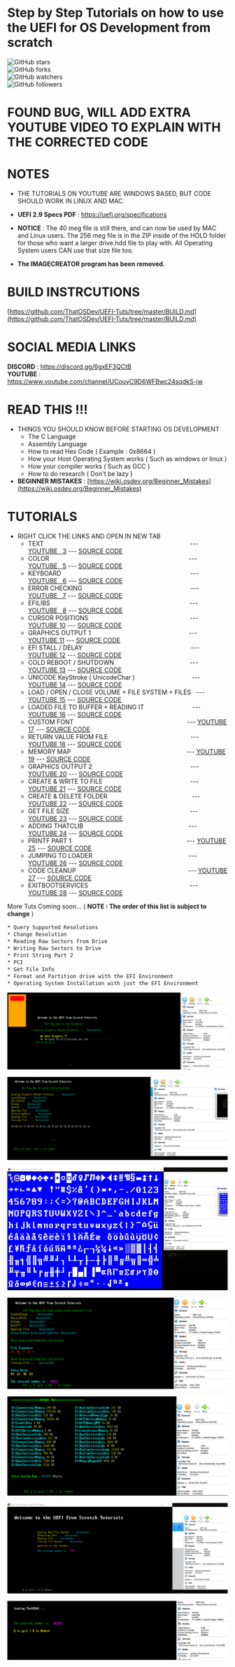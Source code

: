 # Step by Step Tutorials on how to use the UEFI for OS Development from scratch

![GitHub stars](https://img.shields.io/github/stars/ThatOSDev/UEFI-Tuts?style=social)  
![GitHub forks](https://img.shields.io/github/forks/ThatOSDev/UEFI-Tuts?style=social)  
![GitHub watchers](https://img.shields.io/github/watchers/ThatOSDev/UEFI-Tuts?style=social)  
![GitHub followers](https://img.shields.io/github/followers/ThatOSDev?style=social)  

# FOUND BUG, WILL ADD EXTRA YOUTUBE VIDEO TO EXPLAIN WITH THE CORRECTED CODE

# NOTES  
- THE TUTORIALS ON YOUTUBE ARE WINDOWS BASED, BUT CODE SHOULD WORK IN LINUX AND MAC. 

- **UEFI 2.9 Specs PDF** : https://uefi.org/specifications  

- **NOTICE** : The 40 meg file is still there, and can now be used by MAC and Linux users. The 256 meg file is in the ZIP inside of the HOLD folder for those who want a larger drive.hdd file to play with. All Operating System users CAN use that size file too.  

- **The IMAGECREATOR program has been removed.**  


# BUILD INSTRCUTIONS  
[https://github.com/ThatOSDev/UEFI-Tuts/tree/master/BUILD.md](https://github.com/ThatOSDev/UEFI-Tuts/tree/master/BUILD.md)  

# SOCIAL MEDIA LINKS
**DISCORD** : https://discord.gg/6gxEF3QCtB  
**YOUTUBE** : https://www.youtube.com/channel/UCouyC9D6WFBwc24sqdkS-jw  

# READ THIS !!!
- THINGS YOU SHOULD KNOW BEFORE STARTING OS DEVELOPMENT  
    - The C Language  
    - Assembly Language  
    - How to read Hex Code ( Example : 0x8664 )  
    - How your Host Operating System works ( Such as windows or linux )  
    - How your compiler works ( Such as GCC )  
    - How to do research ( Don't be lazy )  
- **BEGINNER MISTAKES** : [https://wiki.osdev.org/Beginner_Mistakes](https://wiki.osdev.org/Beginner_Mistakes)  


# TUTORIALS
- RIGHT CLICK THE LINKS AND OPEN IN NEW TAB  
    - TEXT &nbsp; &nbsp; &nbsp; &nbsp; &nbsp;&nbsp; &nbsp; &nbsp; &nbsp; &nbsp; &nbsp; &nbsp; &nbsp; &nbsp; &nbsp; &nbsp; &nbsp; &nbsp; &nbsp; &nbsp; &nbsp; &nbsp; &nbsp;&nbsp; &nbsp; &nbsp; &nbsp; &nbsp; &nbsp; &nbsp; &nbsp; &nbsp; &nbsp; &nbsp; &nbsp; &nbsp; &nbsp; &nbsp; &nbsp; &nbsp; &nbsp; &nbsp; &nbsp; --- [YOUTUBE&nbsp;&nbsp; 3](https://www.youtube.com/watch?v=vo1Q2th7l3I)  ---  [SOURCE CODE](https://github.com/ThatOSDev/UEFI-Tuts/tree/master/src/tutorial%201)  
    - COLOR &nbsp; &nbsp; &nbsp;&nbsp; &nbsp; &nbsp; &nbsp; &nbsp; &nbsp; &nbsp; &nbsp; &nbsp; &nbsp; &nbsp; &nbsp; &nbsp; &nbsp; &nbsp; &nbsp; &nbsp; &nbsp;&nbsp; &nbsp; &nbsp; &nbsp; &nbsp; &nbsp; &nbsp; &nbsp; &nbsp; &nbsp; &nbsp; &nbsp; &nbsp; &nbsp; &nbsp; &nbsp; &nbsp; &nbsp; &nbsp; &nbsp; --- [YOUTUBE&nbsp;&nbsp; 5](https://www.youtube.com/watch?v=MlJCHIgGj4g)  ---  [SOURCE CODE](https://github.com/ThatOSDev/UEFI-Tuts/tree/master/src/tutorial%202)  
    - KEYBOARD &nbsp; &nbsp; &nbsp; &nbsp; &nbsp; &nbsp; &nbsp; &nbsp; &nbsp; &nbsp; &nbsp; &nbsp; &nbsp; &nbsp; &nbsp; &nbsp; &nbsp; &nbsp;&nbsp; &nbsp; &nbsp; &nbsp; &nbsp; &nbsp; &nbsp; &nbsp; &nbsp; &nbsp; &nbsp; &nbsp;&nbsp; &nbsp; &nbsp; &nbsp; &nbsp; &nbsp; &nbsp; &nbsp; --- [YOUTUBE&nbsp;&nbsp; 6](https://www.youtube.com/watch?v=27xFmX0RK8s)  ---  [SOURCE CODE](https://github.com/ThatOSDev/UEFI-Tuts/tree/master/src/tutorial%203)  
    - ERROR CHECKING &nbsp; &nbsp;&nbsp; &nbsp; &nbsp; &nbsp; &nbsp; &nbsp; &nbsp; &nbsp; &nbsp; &nbsp; &nbsp; &nbsp; &nbsp; &nbsp; &nbsp; &nbsp; &nbsp; &nbsp; &nbsp; &nbsp; &nbsp; &nbsp; &nbsp; &nbsp; &nbsp; &nbsp; &nbsp; &nbsp;&nbsp; &nbsp; --- [YOUTUBE&nbsp;&nbsp; 7](https://www.youtube.com/watch?v=lLb_Chaf8zk)  ---  [SOURCE CODE](https://github.com/ThatOSDev/UEFI-Tuts/tree/master/src/tutorial%204)  
    - EFILIBS &nbsp; &nbsp; &nbsp; &nbsp; &nbsp; &nbsp; &nbsp; &nbsp; &nbsp; &nbsp; &nbsp; &nbsp; &nbsp; &nbsp; &nbsp; &nbsp; &nbsp; &nbsp; &nbsp; &nbsp; &nbsp; &nbsp; &nbsp; &nbsp; &nbsp; &nbsp; &nbsp; &nbsp; &nbsp; &nbsp; &nbsp; &nbsp; &nbsp; &nbsp; &nbsp; &nbsp; &nbsp; &nbsp; &nbsp; &nbsp; --- [YOUTUBE&nbsp;&nbsp; 8](https://www.youtube.com/watch?v=6YN18i6Ws18)  ---  [SOURCE CODE](https://github.com/ThatOSDev/UEFI-Tuts/tree/master/src/tutorial%205) 
    - CURSOR POSITIONS &nbsp; &nbsp; &nbsp; &nbsp; &nbsp; &nbsp; &nbsp; &nbsp; &nbsp; &nbsp; &nbsp; &nbsp; &nbsp; &nbsp; &nbsp; &nbsp; &nbsp; &nbsp; &nbsp; &nbsp; &nbsp; &nbsp; &nbsp; &nbsp; &nbsp; &nbsp; &nbsp; &nbsp; &nbsp; --- [YOUTUBE 10](https://www.youtube.com/watch?v=H-pzGdDZDKA)  ---  [SOURCE CODE](https://github.com/ThatOSDev/UEFI-Tuts/tree/master/src/tutorial%206) 
    - GRAPHICS OUTPUT 1 &nbsp; &nbsp; &nbsp; &nbsp; &nbsp; &nbsp; &nbsp; &nbsp; &nbsp; &nbsp; &nbsp; &nbsp; &nbsp; &nbsp; &nbsp; &nbsp; &nbsp; &nbsp; &nbsp; &nbsp; &nbsp; &nbsp; &nbsp; &nbsp; &nbsp; &nbsp; &nbsp; &nbsp; --- [YOUTUBE 11](https://www.youtube.com/watch?v=eypFh_k86BM)  ---  [SOURCE CODE](https://github.com/ThatOSDev/UEFI-Tuts/tree/master/src/tutorial%207)
    - EFI STALL / DELAY &nbsp; &nbsp; &nbsp; &nbsp; &nbsp; &nbsp; &nbsp; &nbsp; &nbsp; &nbsp; &nbsp; &nbsp; &nbsp; &nbsp; &nbsp; &nbsp; &nbsp; &nbsp; &nbsp; &nbsp; &nbsp; &nbsp; &nbsp; &nbsp; &nbsp; &nbsp; &nbsp; &nbsp; &nbsp; &nbsp; &nbsp; --- [YOUTUBE 12](https://www.youtube.com/watch?v=hMTGmX4_mUY)  ---  [SOURCE CODE](https://github.com/ThatOSDev/UEFI-Tuts/tree/master/src/tutorial%208)    
    - COLD REBOOT / SHUTDOWN &nbsp;&nbsp;&nbsp; &nbsp;&nbsp; &nbsp; &nbsp; &nbsp; &nbsp; &nbsp; &nbsp; &nbsp; &nbsp; &nbsp; &nbsp; &nbsp; &nbsp; &nbsp; &nbsp; &nbsp; &nbsp; &nbsp; &nbsp; --- [YOUTUBE 13](https://www.youtube.com/watch?v=JXxgnGzUFqQ)  ---  [SOURCE CODE](https://github.com/ThatOSDev/UEFI-Tuts/tree/master/src/tutorial%209)  
    - UNICODE KeyStroke ( UnicodeChar ) &nbsp; &nbsp; &nbsp; &nbsp; &nbsp; &nbsp; &nbsp; &nbsp; &nbsp; &nbsp; &nbsp; &nbsp; &nbsp; &nbsp; &nbsp; &nbsp; --- [YOUTUBE 14](https://www.youtube.com/watch?v=a4NJCuvfaPc)  ---  [SOURCE CODE](https://github.com/ThatOSDev/UEFI-Tuts/tree/master/src/tutorial%2010)
    - LOAD / OPEN / CLOSE VOLUME + FILE SYSTEM + FILES &nbsp; --- [YOUTUBE 15](https://www.youtube.com/watch?v=Zgiyy0Ysh08)  ---  [SOURCE CODE](https://github.com/ThatOSDev/UEFI-Tuts/tree/master/src/tutorial%2011)  
    - LOADED FILE TO BUFFER + READING IT &nbsp; &nbsp;&nbsp; &nbsp; &nbsp; &nbsp; &nbsp; &nbsp; &nbsp; &nbsp; &nbsp; &nbsp; &nbsp; &nbsp; --- [YOUTUBE 16](https://www.youtube.com/watch?v=rgDN0kTP-fY)  ---  [SOURCE CODE](https://github.com/ThatOSDev/UEFI-Tuts/tree/master/src/tutorial%2012)
    - CUSTOM FONT &nbsp; &nbsp; &nbsp; &nbsp; &nbsp; &nbsp; &nbsp; &nbsp; &nbsp; &nbsp; &nbsp; &nbsp; &nbsp; &nbsp; &nbsp; &nbsp; &nbsp; &nbsp; &nbsp; &nbsp; &nbsp; &nbsp; &nbsp; &nbsp; &nbsp; &nbsp; &nbsp; &nbsp; &nbsp; &nbsp; &nbsp; &nbsp; &nbsp;--- [YOUTUBE 17](https://www.youtube.com/watch?v=9YGmVDYyEVw)  ---  [SOURCE CODE](https://github.com/ThatOSDev/UEFI-Tuts/tree/master/src/tutorial%2013)
	- RETURN VALUE FROM FILE &nbsp; &nbsp; &nbsp; &nbsp; &nbsp; &nbsp; &nbsp; &nbsp; &nbsp; &nbsp; &nbsp; &nbsp; &nbsp; &nbsp; &nbsp; &nbsp; &nbsp; &nbsp; &nbsp; &nbsp; &nbsp; &nbsp; &nbsp; &nbsp;--- [YOUTUBE 18](https://www.youtube.com/watch?v=Ocvse6DGv3U)  ---  [SOURCE CODE](https://github.com/ThatOSDev/UEFI-Tuts/tree/master/src/tutorial%2014)
	- MEMORY MAP &nbsp;&nbsp; &nbsp; &nbsp; &nbsp; &nbsp; &nbsp; &nbsp; &nbsp; &nbsp; &nbsp; &nbsp; &nbsp; &nbsp; &nbsp; &nbsp; &nbsp; &nbsp; &nbsp; &nbsp; &nbsp; &nbsp; &nbsp; &nbsp; &nbsp; &nbsp; &nbsp; &nbsp; &nbsp; &nbsp; &nbsp; &nbsp; &nbsp; &nbsp;--- [YOUTUBE 19](https://www.youtube.com/watch?v=dw5YKZkHY-U)  ---  [SOURCE CODE](https://github.com/ThatOSDev/UEFI-Tuts/tree/master/src/tutorial%2015)
	- GRAPHICS OUTPUT 2 &nbsp; &nbsp; &nbsp; &nbsp; &nbsp; &nbsp; &nbsp; &nbsp; &nbsp; &nbsp; &nbsp; &nbsp; &nbsp; &nbsp; &nbsp; &nbsp; &nbsp; &nbsp; &nbsp; &nbsp; &nbsp; &nbsp; &nbsp; &nbsp; &nbsp; &nbsp; &nbsp; &nbsp; --- [YOUTUBE 20](https://www.youtube.com/watch?v=pYF0vlCDITc)  ---  [SOURCE CODE](https://github.com/ThatOSDev/UEFI-Tuts/tree/master/src/tutorial%2016)
	- CREATE & WRITE TO FILE &nbsp; &nbsp; &nbsp; &nbsp; &nbsp; &nbsp; &nbsp; &nbsp; &nbsp; &nbsp; &nbsp; &nbsp; &nbsp; &nbsp; &nbsp; &nbsp; &nbsp; &nbsp; &nbsp; &nbsp; &nbsp; &nbsp; &nbsp; &nbsp; &nbsp; --- [YOUTUBE 21](https://www.youtube.com/watch?v=_It1OboMmtw)  ---  [SOURCE CODE](https://github.com/ThatOSDev/UEFI-Tuts/tree/master/src/tutorial%2017)
	- CREATE & DELETE FOLDER &nbsp; &nbsp; &nbsp; &nbsp; &nbsp; &nbsp; &nbsp; &nbsp; &nbsp; &nbsp; &nbsp; &nbsp; &nbsp; &nbsp; &nbsp; &nbsp; &nbsp; &nbsp; &nbsp; &nbsp; &nbsp; &nbsp; &nbsp; &nbsp; --- [YOUTUBE 22](https://www.youtube.com/watch?v=mDc_KtOQPas)  ---  [SOURCE CODE](https://github.com/ThatOSDev/UEFI-Tuts/tree/master/src/tutorial%2018)
	- GET FILE SIZE &nbsp; &nbsp; &nbsp;&nbsp; &nbsp; &nbsp; &nbsp; &nbsp; &nbsp; &nbsp; &nbsp; &nbsp; &nbsp; &nbsp; &nbsp; &nbsp; &nbsp; &nbsp; &nbsp; &nbsp; &nbsp; &nbsp; &nbsp; &nbsp; &nbsp; &nbsp; &nbsp; &nbsp; &nbsp; &nbsp; &nbsp; &nbsp; &nbsp; &nbsp; &nbsp; --- [YOUTUBE 23](https://www.youtube.com/watch?v=qNu4TSPuUDg)  ---  [SOURCE CODE](https://github.com/ThatOSDev/UEFI-Tuts/tree/master/src/tutorial%2019)
	- ADDING THATCLIB &nbsp; &nbsp; &nbsp; &nbsp; &nbsp; &nbsp; &nbsp; &nbsp; &nbsp; &nbsp; &nbsp; &nbsp; &nbsp; &nbsp; &nbsp; &nbsp; &nbsp; &nbsp; &nbsp; &nbsp; &nbsp; &nbsp; &nbsp; &nbsp; &nbsp; &nbsp; &nbsp; &nbsp; &nbsp; &nbsp; --- [YOUTUBE 24](https://www.youtube.com/watch?v=hmXwtUZpbsc)  ---  [SOURCE CODE](https://github.com/ThatOSDev/UEFI-Tuts/tree/master/src/tutorial%2020)
	- PRINTF PART 1 &nbsp; &nbsp; &nbsp; &nbsp; &nbsp; &nbsp; &nbsp; &nbsp; &nbsp; &nbsp; &nbsp; &nbsp; &nbsp; &nbsp; &nbsp; &nbsp; &nbsp; &nbsp; &nbsp; &nbsp; &nbsp; &nbsp; &nbsp; &nbsp; &nbsp; &nbsp; &nbsp; &nbsp; &nbsp; &nbsp; &nbsp; &nbsp; &nbsp; --- [YOUTUBE 25](https://www.youtube.com/watch?v=CEtqrcNtAoM)  ---  [SOURCE CODE](https://github.com/ThatOSDev/UEFI-Tuts/tree/master/src/tutorial%2021)
	- JUMPING TO LOADER &nbsp;&nbsp; &nbsp; &nbsp; &nbsp; &nbsp; &nbsp; &nbsp; &nbsp; &nbsp; &nbsp; &nbsp; &nbsp; &nbsp; &nbsp; &nbsp; &nbsp; &nbsp; &nbsp; &nbsp; &nbsp; &nbsp; &nbsp; &nbsp; &nbsp; &nbsp; &nbsp; &nbsp; --- [YOUTUBE 26](https://www.youtube.com/watch?v=4xIyoNgCWYM)  ---  [SOURCE CODE](https://github.com/ThatOSDev/UEFI-Tuts/tree/master/src/tutorial%2022)
	- CODE CLEANUP &nbsp; &nbsp; &nbsp; &nbsp; &nbsp; &nbsp; &nbsp; &nbsp; &nbsp; &nbsp; &nbsp; &nbsp; &nbsp; &nbsp; &nbsp; &nbsp; &nbsp; &nbsp; &nbsp; &nbsp; &nbsp; &nbsp; &nbsp; &nbsp; &nbsp; &nbsp; &nbsp; &nbsp; &nbsp; &nbsp; &nbsp; &nbsp; --- [YOUTUBE 27](https://www.youtube.com/watch?v=4UFO1Um6Uo0)  ---  [SOURCE CODE](https://github.com/ThatOSDev/UEFI-Tuts/tree/master/src/tutorial%2023)  
	- EXITBOOTSERVICES &nbsp; &nbsp; &nbsp; &nbsp; &nbsp; &nbsp; &nbsp; &nbsp; &nbsp; &nbsp; &nbsp; &nbsp; &nbsp; &nbsp; &nbsp; &nbsp; &nbsp; &nbsp; &nbsp; &nbsp; &nbsp; &nbsp; &nbsp; &nbsp; &nbsp; &nbsp; &nbsp; &nbsp; &nbsp; --- [YOUTUBE 28](https://www.youtube.com/watch?v=EghNm2dDF8c)  ---  [SOURCE CODE](https://github.com/ThatOSDev/UEFI-Tuts/tree/master/src/tutorial%2024)

More Tuts Coming soon... ( **NOTE : The order of this list is subject to change** )  

	* Query Supported Resolutions  
    * Change Resolution  
	* Reading Raw Sectors from Drive  
	* Writing Raw Sectors to Drive  
    * Print String Part 2  
    * PCI  
	* Get File Info	 
	* Format and Partition drive with the EFI Environment  
	* Operating System Installation with just the EFI Environment  

![Current Progress](progress.png)  

![Current Progress](progress2.png)  

![Current Progress](progress3.png)  

![Current Progress](progress4.png)  

![Current Progress](progress5.png)  

![Current Progress](progress6.png)  

![Current Progress](progress7.png)  
